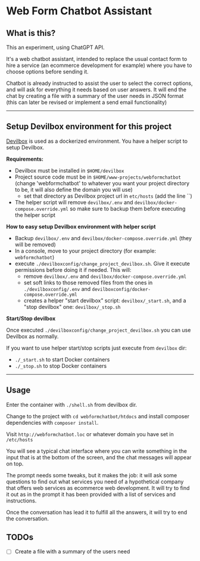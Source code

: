 # Web Form Chatbot Assistant

## What is this?

This an experiment, using ChatGPT API. 

It's a web chatbot assistant, intended to replace the usual contact form to hire a service (an ecommerce development for example) where you have to choose options before sending it.

Chatbot is already instructed to assist the user to select the correct options, and will ask for everything it needs based on user answers. It will end the chat by creating a file with a summary of the user needs in JSON format (this can later be revised or implement a send email functionality)

---

## Setup Devilbox environment for this project

[Devilbox](https://devilbox.readthedocs.io/en/latest/) is used as a dockerized environment. You have a helper script to setup Devilbox.

**Requirements:**

- Devilbox must be installed in `$HOME/devilbox`
- Project source code must be in `$HOME/www-projects/webformchatbot` (change 'webformchatbot' to whatever you want your project directory to be, it will also define the domain you will use)
    - set that directory as Devilbox project url in `etc/hosts` (add the line ``)
- The helper script will remove `devilbox/.env` and `devilbox/docker-compose.override.yml` so make sure to backup them before executing the helper script

**How to easy setup Devilbox environment with helper script**

- Backup `devilbox/.env` and `devilbox/docker-compose.override.yml` (they will be removed)
- In a console, move to your project directory (for example: `webformchatbot`)
- execute `./devilboxconfig/change_project_devilbox.sh`. Give it execute permissions before doing it if needed. This will:
    - remove `devilbox/.env` and `devilbox/docker-compose.override.yml`
    - set soft links to those removed files from the ones in `./devilboxconfig/.env` and `devilboxconfig/docker-compose.override.yml`
    - creates a helper "start devilbox" script: `devilbox/_start.sh`, and a "stop devilbox" one: `devilbox/_stop.sh`

**Start/Stop devilbox**

Once executed `./devilboxconfig/change_project_devilbox.sh` you can use Devilbox as normally. 

If you want to use helper start/stop scripts just execute from `devilbox` dir:
- `./_start.sh` to start Docker containers
- `./_stop.sh` to stop Docker containers

---

## Usage

Enter the container with `./shell.sh` from devilbox dir.

Change to the project with `cd webformchatbot/htdocs` and install composer dependencies with `composer install`.

Visit `http://webformchatbot.loc` or whatever domain you have set in `/etc/hosts`

You will see a typical chat interface where you can write something in the input that is at the bottom of the screen,
and the chat messages will appear on top.

The prompt needs some tweaks, but it makes the job: it will ask some questions to find out what services you need 
of a hypothetical company that offers web services as ecommerce web development. It will try to find it out as in the prompt
it has been provided with a list of services and instructions.

Once the conversation has lead it to fulfill all the answers, it will try to end the conversation.

## TODOs

- [ ] Create a file with a summary of the users need